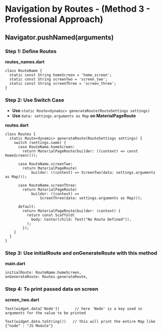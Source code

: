 # Navigation by Routes - (Method 3 - Professional Approach)

## Navigator.pushNamed(arguments)

### Step 1: Define Routes 
<b> routes_names.dart </b>

```
class RouteName {
  static const String homeScreen = 'home_screen';
  static const String screenTwo = 'screen_two';
  static const String screenThree = 'screen_three';
}
```


### Step 2: Use Switch Case

- <b> Use </b> `static Route<dynamic> generateRoute(RouteSettings settings)` 
- <b> Use </b> `data: settings.arguments as Map` <b> on MaterialPageRoute </b>



<b> routes.dart </b>
```
class Routes {
  static Route<dynamic> generateRoute(RouteSettings settings) {
    switch (settings.name) {
      case RouteName.homeScreen:
        return MaterialPageRoute(builder: ((context) => const HomeScreen()));

      case RouteName.screenTwo:
        return MaterialPageRoute(
            builder: ((context) => ScreenTwo(data: settings.arguments as Map)));

      case RouteName.screenThree:
        return MaterialPageRoute(
            builder: ((context) =>
                ScreenThree(data: settings.arguments as Map)));

      default:
        return MaterialPageRoute(builder: (context) {
          return const Scaffold(
            body: Center(child: Text("No Route Defined")),
          );
        });
    }
  }
}

```



### Step 3: Use initialRoute and onGenerateRoute with this method
<b>main.dart</b>
```
initialRoute: RouteName.homeScreen,
onGenerateRoute: Routes.generateRoute,
```

### Step 4: To print passed data on screen
<b>screen_two.dart</b> 
```
Text(widget.data['Node'])       // here 'Node' is a key used in arguments for the value to be printed

Text(widget.data.toString())   // this will print the entire Map like {"node" : "JS Module"}
```
